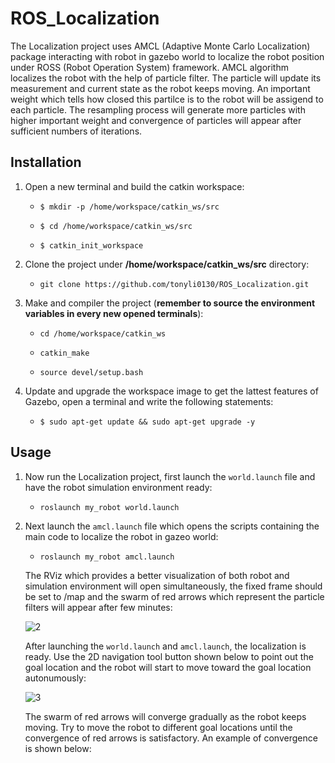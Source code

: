 # ROS_Localization

The Localization project uses AMCL (Adaptive Monte Carlo Localization) package interacting with robot in gazebo world to localize the robot position under ROSS (Robot Operation System) framework. AMCL algorithm localizes the robot with the help of particle filter. The particle will update its measurement and current state as the robot keeps moving. An important weight which tells how closed this partilce is to the robot will be assigend to each particle. The resampling process will generate more particles with higher important weight and convergence of particles will appear after sufficient numbers of iterations.

## Installation
1. Open a new terminal and build the catkin workspace:

    * `$ mkdir -p /home/workspace/catkin_ws/src`
 
    * `$ cd /home/workspace/catkin_ws/src`
 
    * `$ catkin_init_workspace`
 
  
2. Clone the project under  **/home/workspace/catkin_ws/src** directory:

    * `git clone https://github.com/tonyli0130/ROS_Localization.git`
 
 3. Make and compiler the project (**remember to source the environment variables in every new opened terminals**):
 
    * `cd /home/workspace/catkin_ws`
 
    * `catkin_make`
 
    * `source devel/setup.bash`
 
 
4. Update and upgrade the workspace image to get the lattest features of Gazebo, open a terminal and write the following statements:

    * `$ sudo apt-get update && sudo apt-get upgrade -y`

## Usage
1. Now run the Localization project, first launch the `world.launch` file and have the robot simulation environment ready:

    * `roslaunch my_robot world.launch`
    
2. Next launch the `amcl.launch` file which opens the scripts containing the main code to localize the robot in gazeo world:
    * `roslaunch my_robot amcl.launch`
 
   The RViz which provides a better visualization of both robot and simulation environment will open simultaneously, the fixed frame should be set to /map and the swarm of red arrows which represent the particle filters will appear after few minutes:
      
   ![2](https://user-images.githubusercontent.com/60047845/89330177-80d18380-d655-11ea-9a68-4763ca16275f.png)
  
 
   After launching the `world.launch` and `amcl.launch`, the localization is ready. Use the 2D navigation tool button shown below to point out the goal location and the robot will start to move toward the goal location autonumously:
   
   
    ![3](https://user-images.githubusercontent.com/60047845/89331006-b034c000-d656-11ea-8750-96ad712d3771.PNG)
    
   
   The swarm of red arrows will converge gradually as the robot keeps moving. Try to move the robot to different goal locations until the convergence of red arrows is satisfactory. An example of convergence is shown below:
   
   
   




